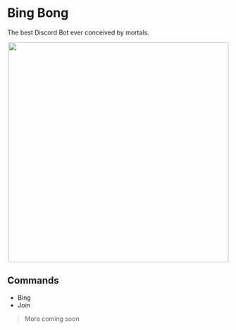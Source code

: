 # Bing Bong

The best Discord Bot ever conceived by mortals.

<p align="center">
<img src="https://i.ytimg.com/vi/xKQKIBh1eaM/maxresdefault.jpg" width="500" />
</p>

## Commands

- Bing
- Join

> More coming soon
